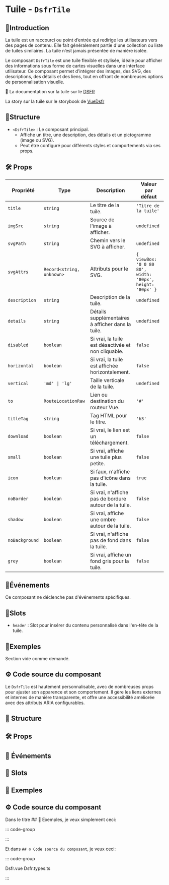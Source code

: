 # Tuile - `DsfrTile`

## 🌟Introduction

La tuile est un raccourci ou point d’entrée qui redirige les utilisateurs vers des pages de contenu. Elle fait généralement partie d'une collection ou liste de tuiles similaires. La tuile n’est jamais présentée de manière isolée.

Le composant `DsfrTile` est une tuile flexible et stylisée, idéale pour afficher des informations sous forme de cartes visuelles dans une interface utilisateur. Ce composant permet d'intégrer des images, des SVG, des descriptions, des détails et des liens, tout en offrant de nombreuses options de personnalisation visuelle.

🏅 La documentation sur la tuile sur le [DSFR](https://www.systeme-de-design.gouv.fr/version-courante/fr/composants/tuile/)

<VIcon name="vi-file-type-storybook" /> La story sur la tuile sur le storybook de [VueDsfr](https://storybook.vue-ds.fr/?path=/docs/composants-dsfrtile--docs)

## 📐Structure

- `<DsfrTile>` : Le composant principal.
  - Affiche un titre, une description, des détails et un pictogramme (image ou SVG).
  - Peut être configuré pour différents styles et comportements via ses props.

## 🛠️ Props

| Propriété      | Type                    | Description                                                                                         | Valeur par défaut                                      |
|----------------|-------------------------|-----------------------------------------------------------------------------------------------------|--------------------------------------------------------|
| `title`        | `string`                | Le titre de la tuile.                                                                               | `'Titre de la tuile'`                                   |
| `imgSrc`       | `string`                | Source de l'image à afficher.                                                                       | `undefined`                                            |
| `svgPath`      | `string`                | Chemin vers le SVG à afficher.                                                                      | `undefined`                                            |
| `svgAttrs`     | `Record<string, unknown>` | Attributs pour le SVG.                                                                               | `{ viewBox: '0 0 80 80', width: '80px', height: '80px' }` |
| `description`  | `string`                | Description de la tuile.                                                                            | `undefined`                                            |
| `details`      | `string`                | Détails supplémentaires à afficher dans la tuile.                                                   | `undefined`                                            |
| `disabled`     | `boolean`               | Si vrai, la tuile est désactivée et non cliquable.                                                  | `false`                                                |
| `horizontal`   | `boolean`               | Si vrai, la tuile est affichée horizontalement.                                                     | `false`                                                |
| `vertical`     | `'md' \| 'lg'`          | Taille verticale de la tuile.                                                                        | `undefined`                                            |
| `to`           | `RouteLocationRaw`      | Lien ou destination du routeur Vue.                                                                 | `'#'`                                                  |
| `titleTag`     | `string`                | Tag HTML pour le titre.                                                                             | `'h3'`                                                 |
| `download`     | `boolean`               | Si vrai, le lien est un téléchargement.                                                             | `false`                                                |
| `small`        | `boolean`               | Si vrai, affiche une tuile plus petite.                                                             | `false`                                                |
| `icon`         | `boolean`               | Si faux, n'affiche pas d'icône dans la tuile.                                                       | `true`                                                 |
| `noBorder`     | `boolean`               | Si vrai, n'affiche pas de bordure autour de la tuile.                                               | `false`                                                |
| `shadow`       | `boolean`               | Si vrai, affiche une ombre autour de la tuile.                                                      | `false`                                                |
| `noBackground` | `boolean`               | Si vrai, n'affiche pas de fond dans la tuile.                                                       | `false`                                                |
| `grey`         | `boolean`               | Si vrai, affiche un fond gris pour la tuile.                                                        | `false`                                                |

## 📡Événements

Ce composant ne déclenche pas d'événements spécifiques.

## 🧩Slots

- `header` : Slot pour insérer du contenu personnalisé dans l'en-tête de la tuile.

## 📝Exemples

Section vide comme demandé.

## ⚙️ Code source du composant

Le `DsfrTile` est hautement personnalisable, avec de nombreuses props pour ajuster son apparence et son comportement. Il gère les liens externes et internes de manière transparente, et offre une accessibilité améliorée avec des attributs ARIA configurables.

## 📐 Structure

## 🛠️ Props

## 📡 Événements

## 🧩 Slots

## 📝 Exemples

## ⚙️ Code source du composant

Dans le titre ## 📝 Exemples, je veux simplement ceci:

::: code-group

:::

Et dans `## ⚙️ Code source du composant`, je veux ceci:

::: code-group

Dsfr.vue
Dsfr.types.ts

:::
